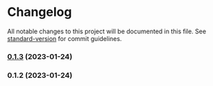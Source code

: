 # Changelog

All notable changes to this project will be documented in this file. See [standard-version](https://github.com/conventional-changelog/standard-version) for commit guidelines.

### [0.1.3](https://github.com/dataiads/nuxt-module/compare/v0.1.2...v0.1.3) (2023-01-24)

### 0.1.2 (2023-01-24)
